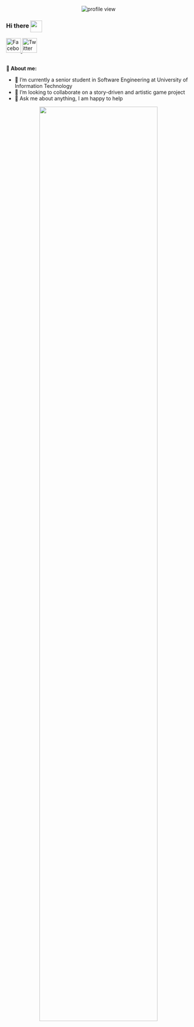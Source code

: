 <p align="center"><img src="https://komarev.com/ghpvc/?username=nlebachnlb&style=for-the-badge&color=blue" alt="profile view"></p>

<div align="left">
  
  ### Hi there <img width="32" height="32" align="center" src="https://media.giphy.com/media/YSlD6I04v4s9pgwPcT/giphy.gif"/>
  
<a href="https://www.facebook.com/nlebachnlb">
  <img alt="Facebook" width="40" height="40" src="https://media.giphy.com/media/Q5i0sbSNRKdDMs4L4p/giphy.gif" />
</a>
<a href="https://twitter.com/nlebachnlb">
  <img alt="Twitter" width="40" height="40" src="https://media.giphy.com/media/H508mck9ufO9q6z76O/giphy.gif" />
</a>
  </div>

<br/>

**:boy:&nbsp;About me:**

- 🔭 I’m currently a senior student in Software Engineering at University of Information Technology
- 👯 I’m looking to collaborate on a story-driven and artistic game project 
- 💬 Ask me about anything, I am happy to help

<div align="center">
  <img width="80%" height="80%" src="https://media.giphy.com/media/ayMW3eqvuP00o/giphy.gif"/>
</div>

<br/>
